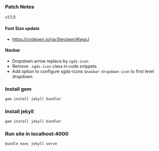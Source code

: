 ### Patch Notes
v1.1.0

#### Font Size update
- https://codepen.io/rav3tey/pen/jKwgrJ

#### Navbar
- Dropdown arrow replace by `sgds-icon`
- Remove `.sgds-icon` class in code snippets
- Add option to configure sgds-icons `$navbar-dropdown-icon` to first level dropdown

### Install gem

```sh
gem install jekyll bundler
```

### Install jekyll

```sh
gem install jekyll bundler
```

### Run site in localhost:4000

```sh
bundle exec jekyll serve
```
